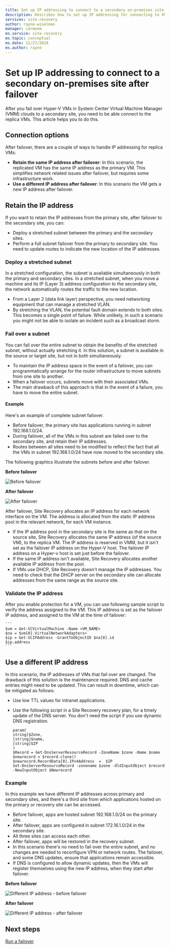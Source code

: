 ```yaml
---
title: Set up IP addressing to connect to a secondary on-premises site after failover with Azure Site Recovery | Microsoft Docs
description: Describes how to set up IP addressing for connecting to VMs in a secondary on-premises site after disaster recovery and failover with Azure Site Recovery.
services: site-recovery
author: rayne-wiselman
manager: carmonm
ms.service: site-recovery
ms.topic: conceptual
ms.date: 11/27/2018
ms.author: rayne
---
```

# Set up IP addressing to connect to a secondary on-premises site after failover

After you fail over Hyper-V VMs in System Center Virtual Machine Manager (VMM) clouds to a secondary site, you need to be able connect to the replica VMs. This article helps you to do this. 

## Connection options

After failover, there are a couple of ways to handle IP addressing for replica VMs: 

- **Retain the same IP address after failover**: In this scenario, the replicated VM has the same IP address as the primary VM. This simplifies network related issues after failover, but requires some infrastructure work.
- **Use a different IP address after failover**: In this scenario the VM gets a new IP address after failover. 
 

## Retain the IP address

If you want to retain the IP addresses from the primary site, after failover to the secondary site, you can:

- Deploy a stretched subnet between the primary and the secondary sites.
- Perform a full subnet failover from the primary to secondary site. You need to update routes to indicate the new location of the IP addresses.


### Deploy a stretched subnet

In a stretched configuration, the subnet is available simultaneously in both the primary and secondary sites. In a stretched subnet, when you move a machine and its IP (Layer 3) address configuration to the secondary site, the network automatically routes the traffic to the new location. 

- From a Layer 2 (data link layer) perspective, you need networking equipment that can manage a stretched VLAN.
- By stretching the VLAN, the potential fault domain extends to both sites. This becomes a single point of failure. While unlikely, in such a scenario you might not be able to isolate an incident such as a broadcast storm. 


### Fail over a subnet

You can fail over the entire subnet to obtain the benefits of the stretched subnet, without actually stretching it. In this solution, a subnet is available in the source or target site, but not in both simultaneously.

- To maintain the IP address space in the event of a failover, you can programmatically arrange for the router infrastructure to move subnets from one site to another.
- When a failover occurs, subnets move with their associated VMs.
- The main drawback of this approach is that in the event of a failure, you have to move the entire subnet.

#### Example

Here's an example of complete subnet failover. 

- Before failover, the primary site has applications running in subnet 192.168.1.0/24.
- During failover, all of the VMs in this subnet are failed over to the secondary site, and retain their IP addresses. 
- Routes between all sites need to be modified to reflect the fact that all the VMs in subnet 192.168.1.0/24 have now moved to the secondary site.

The following graphics illustrate the subnets before and after failover.


**Before failover**

![Before failover](./media/hyper-v-vmm-networking/network-design2.png)

**After failover**

![After failover](./media/hyper-v-vmm-networking/network-design3.png)

After failover, Site Recovery allocates an IP address for each network interface on the VM. The address is allocated from the static IP address pool in the relevant network, for each VM instance.

- If the IP address pool in the secondary site is the same as that on the source site, Site Recovery allocates the same IP address (of the source VM), to the replica VM. The IP address is reserved in VMM, but it isn't set as the failover IP address on the Hyper-V host. The failover IP address on a Hyper-v host is set just before the failover.
- If the same IP address isn't available, Site Recovery allocates another available IP address from the pool.
- If VMs use DHCP, Site Recovery doesn't manage the IP addresses. You need to check that the DHCP server on the secondary site can allocate addresses from the same range as the source site.

### Validate the IP address

After you enable protection for a VM, you can use following sample script to verify the address assigned to the VM. This IP address is set as the failover IP address, and assigned to the VM at the time of failover:

    ```
    $vm = Get-SCVirtualMachine -Name <VM_NAME>
    $na = $vm[0].VirtualNetworkAdapters>
    $ip = Get-SCIPAddress -GrantToObjectID $na[0].id
    $ip.address 
    ```

## Use a different IP address

In this scenario, the IP addresses of VMs that fail over are changed. The drawback of this solution is the maintenance required.  DNS and cache entries might need to be updated. This can result in downtime, which can be mitigated as follows:

- Use low TTL values for intranet applications.
- Use the following script in a Site Recovery recovery plan, for a timely update of the DNS server. You don't need the script if you use dynamic DNS registration.

    ```
    param(
    string]$Zone,
    [string]$name,
    [string]$IP
    )
    $Record = Get-DnsServerResourceRecord -ZoneName $zone -Name $name
    $newrecord = $record.clone()
    $newrecord.RecordData[0].IPv4Address  =  $IP
    Set-DnsServerResourceRecord -zonename $zone -OldInputObject $record -NewInputObject $Newrecord
    ```
    
### Example 

In this example we have different IP addresses across primary and secondary sites, and there's a third site from which applications hosted on the primary or recovery site can be accessed.

- Before failover, apps are hosted subnet 192.168.1.0/24 on the primary site.
- After failover, apps are configured in subnet 172.16.1.0/24 in the secondary site.
- All three sites can access each other.
- After failover, apps will be restored in the recovery subnet.
- In this scenario there's no need to fail over the entire subnet, and no changes are needed to reconfigure VPN or network routes. The failover, and some DNS updates, ensure that applications remain accessible.
- If DNS is configured to allow dynamic updates, then the VMs will register themselves using the new IP address, when they start after failover.

**Before failover**

![Different IP address - before failover](./media/hyper-v-vmm-networking/network-design10.png)

**After failover**

![Different IP address - after failover](./media/hyper-v-vmm-networking/network-design11.png)


## Next steps

[Run a failover](hyper-v-vmm-failover-failback.md)

